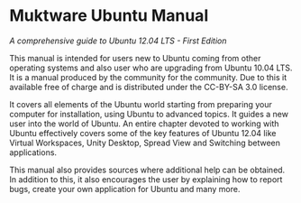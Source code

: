 Muktware Ubuntu Manual
======================
*A comprehensive guide to Ubuntu 12.04 LTS - First Edition*


This manual is intended for users new to Ubuntu coming from other operating systems and also user who are upgrading from Ubuntu 10.04 LTS. It is a manual produced by the community for the community. Due to this it available free of charge and is distributed under the CC-BY-SA 3.0 license.

It covers all elements of the Ubuntu world starting from preparing your computer for installation, using Ubuntu to advanced topics. It guides a new user into the world of Ubuntu. An entire chapter devoted to working with Ubuntu effectively covers some of the key features of Ubuntu 12.04 like Virtual Workspaces, Unity Desktop, Spread View and Switching between applications.

This manual also provides sources where additional help can be obtained. In addition to this, it also encourages the user by explaining how to report bugs, create your own application for Ubuntu and many more.


